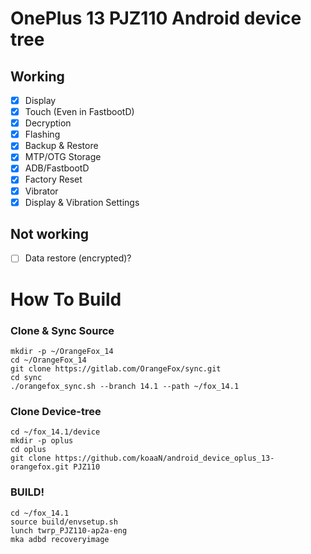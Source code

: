 # OnePlus 13 PJZ110 Android device tree

## Working

- [X] Display
- [X] Touch (Even in FastbootD)
- [X] Decryption
- [X] Flashing
- [X] Backup & Restore
- [X] MTP/OTG Storage
- [X] ADB/FastbootD
- [X] Factory Reset
- [X] Vibrator
- [X] Display & Vibration Settings

## Not working
- [ ] Data restore (encrypted)?

# How To Build

### Clone & Sync Source
```
mkdir -p ~/OrangeFox_14
cd ~/OrangeFox_14
git clone https://gitlab.com/OrangeFox/sync.git
cd sync
./orangefox_sync.sh --branch 14.1 --path ~/fox_14.1
```
### Clone Device-tree
```
cd ~/fox_14.1/device
mkdir -p oplus
cd oplus
git clone https://github.com/koaaN/android_device_oplus_13-orangefox.git PJZ110
```
### BUILD!
```
cd ~/fox_14.1
source build/envsetup.sh
lunch twrp_PJZ110-ap2a-eng
mka adbd recoveryimage
```
